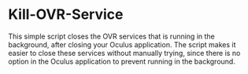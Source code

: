 # Kill-OVR-Service
This simple script closes the OVR services that is running in the background, after closing your Oculus application. The script makes it easier to close these services without manually trying, since there is no option in the Oculus application to prevent running in the background.
